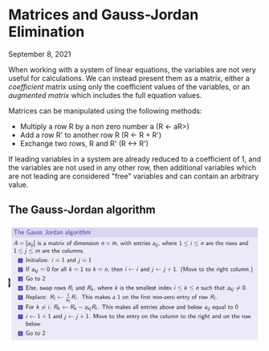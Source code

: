 # Matrices and Gauss-Jordan Elimination
September 8, 2021

When working with a system of linear equations, the variables are not very useful for calculations. We can instead present them as a matrix, either a *coefficient* matrix using only the coefficient values of the variables, or an *augmented matrix* which includes the full equation values.

Matrices can be manipulated using the following methods:
- Multiply a row R by a non zero number a (R <- aR>)
- Add a row R' to another row R (R <- R + R')
- Exchange two rows, R and R' (R <-> R')

If leading variables in a system are already reduced to a coefficient of 1, and the variables are not used in any other row, then additional variables which are not leading are considered "free" variables and can contain an arbitrary value.

## The Gauss-Jordan algorithm
![Algorithm steps](../images/gja.png)